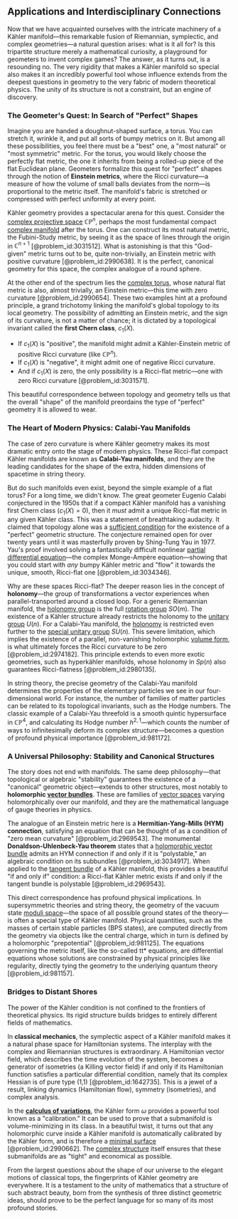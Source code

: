 ## Applications and Interdisciplinary Connections

Now that we have acquainted ourselves with the intricate machinery of a Kähler manifold—this remarkable fusion of Riemannian, symplectic, and complex geometries—a natural question arises: what is it all for? Is this tripartite structure merely a mathematical curiosity, a playground for geometers to invent complex games? The answer, as it turns out, is a resounding no. The very rigidity that makes a Kähler manifold so special also makes it an incredibly powerful tool whose influence extends from the deepest questions in geometry to the very fabric of modern theoretical physics. The unity of its structure is not a constraint, but an engine of discovery.

### The Geometer's Quest: In Search of "Perfect" Shapes

Imagine you are handed a doughnut-shaped surface, a torus. You can stretch it, wrinkle it, and put all sorts of bumpy metrics on it. But among all these possibilities, you feel there must be a "best" one, a "most natural" or "most symmetric" metric. For the torus, you would likely choose the perfectly flat metric, the one it inherits from being a rolled-up piece of the flat Euclidean plane. Geometers formalize this quest for "perfect" shapes through the notion of **Einstein metrics**, where the Ricci curvature—a measure of how the volume of small balls deviates from the norm—is proportional to the metric itself. The manifold's fabric is stretched or compressed with perfect uniformity at every point.

Kähler geometry provides a spectacular arena for this quest. Consider the [complex projective space](@article_id:267908) $\mathbb{CP}^n$, perhaps the most fundamental compact [complex manifold](@article_id:261022) after the torus. One can construct its most natural metric, the Fubini-Study metric, by seeing it as the space of lines through the origin in $\mathbb{C}^{n+1}$ [@problem_id:3031512]. What is astonishing is that this "God-given" metric turns out to be, quite non-trivially, an Einstein metric with positive curvature [@problem_id:2990638]. It is the perfect, canonical geometry for this space, the complex analogue of a round sphere.

At the other end of the spectrum lies the [complex torus](@article_id:197443), whose natural flat metric is also, almost trivially, an Einstein metric—this time with zero curvature [@problem_id:2990654]. These two examples hint at a profound principle, a grand trichotomy linking the manifold's global topology to its local geometry. The possibility of admitting an Einstein metric, and the sign of its curvature, is not a matter of chance; it is dictated by a topological invariant called the **first Chern class**, $c_1(X)$.

-   If $c_1(X)$ is "positive", the manifold might admit a Kähler-Einstein metric of positive Ricci curvature (like $\mathbb{CP}^n$).
-   If $c_1(X)$ is "negative", it might admit one of negative Ricci curvature.
-   And if $c_1(X)$ is zero, the only possibility is a Ricci-flat metric—one with zero Ricci curvature [@problem_id:3031571].

This beautiful correspondence between topology and geometry tells us that the overall "shape" of the manifold preordains the type of "perfect" geometry it is allowed to wear.

### The Heart of Modern Physics: Calabi-Yau Manifolds

The case of zero curvature is where Kähler geometry makes its most dramatic entry onto the stage of modern physics. These Ricci-flat compact Kähler manifolds are known as **Calabi-Yau manifolds**, and they are the leading candidates for the shape of the extra, hidden dimensions of spacetime in string theory.

But do such manifolds even exist, beyond the simple example of a flat torus? For a long time, we didn't know. The great geometer Eugenio Calabi conjectured in the 1950s that if a compact Kähler manifold has a vanishing first Chern class ($c_1(X) = 0$), then it *must* admit a unique Ricci-flat metric in any given Kähler class. This was a statement of breathtaking audacity. It claimed that topology alone was a [sufficient condition](@article_id:275748) for the existence of a "perfect" geometric structure. The conjecture remained open for over twenty years until it was masterfully proven by Shing-Tung Yau in 1977. Yau's proof involved solving a fantastically difficult nonlinear [partial differential equation](@article_id:140838)—the complex Monge-Ampère equation—showing that you could start with *any* bumpy Kähler metric and "flow" it towards the unique, smooth, Ricci-flat one [@problem_id:3034346].

Why are these spaces Ricci-flat? The deeper reason lies in the concept of **holonomy**—the group of transformations a vector experiences when parallel-transported around a closed loop. For a generic Riemannian manifold, the [holonomy group](@article_id:159603) is the full [rotation group](@article_id:203918) $SO(m)$. The existence of a Kähler structure already restricts the holonomy to the [unitary group](@article_id:138108) $U(n)$. For a Calabi-Yau manifold, the [holonomy](@article_id:136557) is restricted even further to the [special unitary group](@article_id:137651) $SU(n)$. This severe limitation, which implies the existence of a parallel, non-vanishing holomorphic [volume form](@article_id:161290), is what ultimately forces the Ricci curvature to be zero [@problem_id:2974182]. This principle extends to even more exotic geometries, such as hyperkähler manifolds, whose holonomy in $Sp(n)$ also guarantees Ricci-flatness [@problem_id:2980135].

In string theory, the precise geometry of the Calabi-Yau manifold determines the properties of the elementary particles we see in our four-dimensional world. For instance, the number of families of matter particles can be related to its topological invariants, such as the Hodge numbers. The classic example of a Calabi-Yau threefold is a smooth quintic hypersurface in $\mathbb{CP}^4$, and calculating its Hodge number $h^{2,1}$—which counts the number of ways to infinitesimally deform its complex structure—becomes a question of profound physical importance [@problem_id:981172].

### A Universal Philosophy: Stability and Canonical Structures

The story does not end with manifolds. The same deep philosophy—that topological or algebraic "stability" guarantees the existence of a "canonical" geometric object—extends to other structures, most notably to **holomorphic [vector bundles](@article_id:159123)**. These are families of [vector spaces](@article_id:136343) varying holomorphically over our manifold, and they are the mathematical language of gauge theories in physics.

The analogue of an Einstein metric here is a **Hermitian-Yang-Mills (HYM) connection**, satisfying an equation that can be thought of as a condition of "zero mean curvature" [@problem_id:2969543]. The monumental **Donaldson-Uhlenbeck-Yau theorem** states that a [holomorphic vector bundle](@article_id:203114) admits an HYM connection if and only if it is "polystable," an algebraic condition on its subbundles [@problem_id:3034917]. When applied to the [tangent bundle](@article_id:160800) of a Kähler manifold, this provides a beautiful "if and only if" condition: a Ricci-flat Kähler metric exists if and only if the tangent bundle is polystable [@problem_id:2969543].

This direct correspondence has profound physical implications. In supersymmetric theories and string theory, the geometry of the vacuum state [moduli space](@article_id:161221)—the space of all possible ground states of the theory—is often a special type of Kähler manifold. Physical quantities, such as the masses of certain stable particles (BPS states), are computed directly from the geometry via objects like the central charge, which in turn is defined by a holomorphic "prepotential" [@problem_id:981125]. The equations governing the metric itself, like the so-called tt* equations, are differential equations whose solutions are constrained by physical principles like regularity, directly tying the geometry to the underlying quantum theory [@problem_id:981157].

### Bridges to Distant Shores

The power of the Kähler condition is not confined to the frontiers of theoretical physics. Its rigid structure builds bridges to entirely different fields of mathematics.

In **classical mechanics**, the symplectic aspect of a Kähler manifold makes it a natural phase space for Hamiltonian systems. The interplay with the complex and Riemannian structures is extraordinary. A Hamiltonian vector field, which describes the time evolution of the system, becomes a generator of isometries (a Killing vector field) if and only if its Hamiltonian function satisfies a particular differential condition, namely that its complex Hessian is of pure type (1,1) [@problem_id:1642735]. This is a jewel of a result, linking dynamics (Hamiltonian flow), symmetry (isometries), and complex analysis.

In the **[calculus of variations](@article_id:141740)**, the Kähler form $\omega$ provides a powerful tool known as a "calibration." It can be used to prove that a submanifold is volume-minimizing in its class. In a beautiful twist, it turns out that any holomorphic curve inside a Kähler manifold is automatically calibrated by the Kähler form, and is therefore a [minimal surface](@article_id:266823) [@problem_id:2990662]. The [complex structure](@article_id:268634) itself ensures that these submanifolds are as "tight" and economical as possible.

From the largest questions about the shape of our universe to the elegant motions of classical tops, the fingerprints of Kähler geometry are everywhere. It is a testament to the unity of mathematics that a structure of such abstract beauty, born from the synthesis of three distinct geometric ideas, should prove to be the perfect language for so many of its most profound stories.